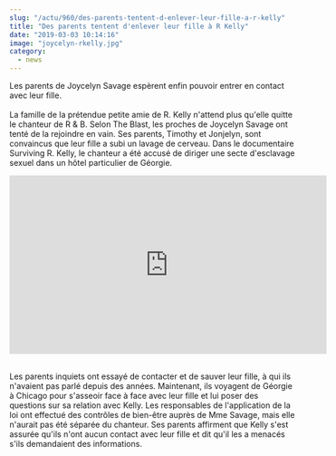 ```yaml
--- 
slug: "/actu/960/des-parents-tentent-d-enlever-leur-fille-a-r-kelly"
title: "Des parents tentent d'enlever leur fille à R Kelly"
date: "2019-03-03 10:14:16"
image: "joycelyn-rkelly.jpg"
category:
  - news
---
```

<p>Les parents de Joycelyn Savage espèrent enfin pouvoir entrer en contact avec leur fille.<br />
<br />
La famille de la prétendue petite amie de R. Kelly n'attend plus qu'elle quitte le chanteur de R & B. Selon The Blast, les proches de Joycelyn Savage ont tenté de la rejoindre en vain. Ses parents, Timothy et Jonjelyn, sont convaincus que leur fille a subi un lavage de cerveau. Dans le documentaire Surviving R. Kelly, le chanteur a été accusé de diriger une secte d'esclavage sexuel dans un hôtel particulier de Géorgie.</p>
<iframe width="560" height="315" src="https://www.youtube.com/embed/lPAPSXOgGeg" frameborder="0" allow="accelerometer; autoplay; encrypted-media; gyroscope; picture-in-picture" allowfullscreen></iframe>
<p><br />
Les parents inquiets ont essayé de contacter et de sauver leur fille, à qui ils n'avaient pas parlé depuis des années. Maintenant, ils voyagent de Géorgie à Chicago pour s'asseoir face à face avec leur fille et lui poser des questions sur sa relation avec Kelly. Les responsables de l'application de la loi ont effectué des contrôles de bien-être auprès de Mme Savage, mais elle n'aurait pas été séparée du chanteur. Ses parents affirment que Kelly s'est assurée qu'ils n'ont aucun contact avec leur fille et dit qu'il les a menacés s'ils demandaient des informations.</p>
